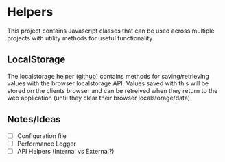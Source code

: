 # Helpers
This project contains Javascript classes that can be used across multiple projects with utility methods for
useful functionality.

## LocalStorage
The localstorage helper ([github](https://github.com/devlinjunker/template.webpack.fend/blob/master/src/helpers/localStorage.helper.js))
contains methods for saving/retrieving values with the browser localstorage API. Values saved with this will be
stored on the clients browser and can be retreived when they return to the web application (until they clear
their browser localstorage/data).

## Notes/Ideas
 - [ ] Configuration file
 - [ ] Performance Logger
 - [ ] API Helpers (Internal vs External?)
